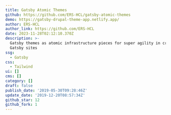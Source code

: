 ```yaml
---
title: Gatsby Atomic Themes
github: https://github.com/ERS-HCL/gatsby-atomic-themes
demo: https://gatsby-drupal-theme-app.netlify.app/
author: ERS-HCL
author_link: https://github.com/ERS-HCL
date: 2023-11-28T02:12:10.370Z
description: >-
  Gatsby themes as atomic infrastructure pieces for super agility in creating
  Gatsby sites
ssg:
  - Gatsby
css:
  - Tailwind
ui: []
cms: []
category: []
draft: false
publish_date: '2019-05-30T09:28:46Z'
update_date: '2019-12-20T08:57:34Z'
github_star: 12
github_fork: 1
---
```

